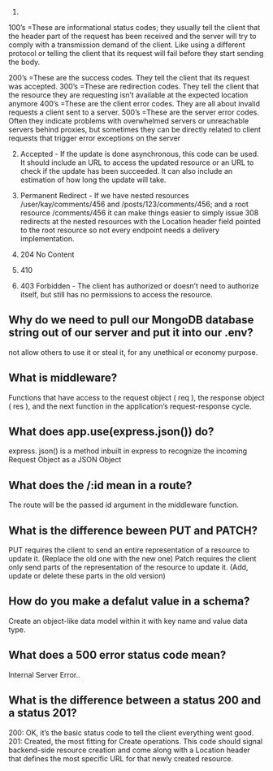 
1. 
100’s =These are informational status codes; they usually tell the client that the header part of the request has been received and the server will try to comply with a transmission demand of the client. Like using a different protocol or telling the client that its request will fail before they start sending the body.


200’s =These are the success codes. They tell the client that its request was accepted.
300’s =These are redirection codes. They tell the client that the resource they are requesting isn’t available at the expected location anymore
400’s =These are the client error codes. They are all about invalid requests a client sent to a server.
500’s =These are the server error codes. Often they indicate problems with overwhelmed servers or unreachable servers behind proxies, but sometimes they can be directly related to client requests that trigger error exceptions on the server

2. Accepted - If the update is done asynchronous, this code can be used. It should include an URL to access the updated resource or an URL to check if the update has been succeeded. It can also include an estimation of how long the update will take.

3. Permanent Redirect - If we have nested resources /user/kay/comments/456 and /posts/123/comments/456; and a root resource /comments/456 it can make things easier to simply issue 308 redirects at the nested resources with the Location header field pointed to the root resource so not every endpoint needs a delivery implementation.
4. 204 No Content
5. 410
6. 403 Forbidden - The client has authorized or doesn’t need to authorize itself, but still has no permissions to access the resource.



## Why do we need to pull our MongoDB database string out of our server and put it into our .env?
 not allow others to use it or steal it, for any unethical  or economy purpose.

## What is middleware?
Functions that have access to the request object ( req ), the response object ( res ), and the next function in the application’s request-response cycle.


 ## What does app.use(express.json()) do?

express. json() is a method inbuilt in express to recognize the incoming Request Object as a JSON Object

## What does the /:id mean in a route?
The route will be the passed id argument in the middleware function.

## What is the difference beween PUT and PATCH?
PUT requires the client to send an entire representation of a resource to update it. (Replace the old one with the new one)
Patch requires the client only send parts of the representation of the resource to update it. (Add, update or delete these parts in the old version)

## How do you make a defalut value in a schema?
Create an object-like data model within it with key name and value data type.

## What does a 500 error status code mean?
Internal Server Error..


## What is the difference between a status 200 and a status 201?

200: OK, it’s the basic status code to tell the client everything went good.
201: Created, the most fitting for Create operations. This code should signal backend-side resource creation and come along with a Location header that defines the most specific URL for that newly created resource.
 